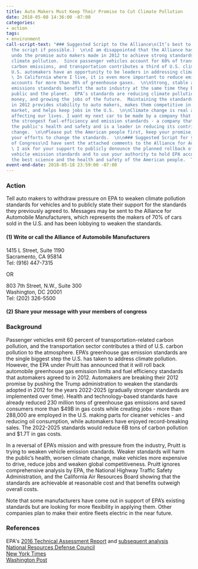 ```yaml
---
title: Auto Makers Must Keep Their Promise to Cut Climate Pollution
date: 2018-05-08 14:36:00 -07:00
categories:
- action
tags:
- environment
call-script-text: "### Suggested Script to the Alliance\n(It’s best to personalize
  the script if possible.)  \n\nI am disappointed that the Alliance has worked to
  undo the promise auto makers made in 2012 to achieve strong standards to reduce
  climate pollution.  Since passenger vehicles account for 60% of transportation sector
  carbon emissions, and transportation contributes a third of U.S. climate pollution,
  U.S. automakers have an opportunity to be leaders in addressing climate change.
  \ In California where I live, it is even more important to reduce emissions as transportation
  accounts for more than 36% of greenhouse gases.  \n\nStrong, stable and achievable
  emissions standards benefit the auto industry at the same time they benefit the
  public and the planet.  EPA’s standards are reducing climate pollution, saving families
  money, and growing the jobs of the future.  Maintaining the standards agreed to
  in 2012 provides stability to auto makers, makes them competitive in the global
  market, and helps keep jobs in the U.S.  \n\nClimate change is real and is already
  affecting our lives. I want my next car to be made by a company that publicly supports
  the strongest fuel-efficiency and emission standards - a company that cares about
  the public's health and safety and is a leader in reducing its contribution to climate
  change.  \n\nPlease put the American people first, keep your promise, and reconsider
  your efforts to change the standards.  \n\n### Suggested Script for your Members
  of Congress\nI have sent the attached comments to the Alliance for Automobile Manufacturers.
  \ I ask for your support to publicly denounce the planned rollback of climate-related
  vehicle emission standards and to use your authority to hold EPA accountable to
  the best science and the health and safety of the American people.  Thank you."
event-end-date: 2018-05-18 23:59:00 -07:00
---
```


### Action  
Tell auto makers to withdraw pressure on EPA to weaken climate pollution standards for vehicles and to publicly state their support for the standards they previously agreed to. Messages may be sent to the Alliance for Automobile Manufacturers, which represents the makers of 70% of cars sold in the U.S. and has been lobbying to weaken the standards. 

#### (1) Write or call the Alliance of Automobile Manufacturers  
1415 L Street, Suite 1190  
Sacramento, CA 95814  
Tel: (916) 447-7315  

OR  

803 7th Street, N.W., Suite 300  
Washington, DC 20001  
Tel: (202) 326-5500  

#### (2) Share your message with your members of congress


### Background  
Passenger vehicles emit 60 percent of transportation-related carbon pollution, and the transportation sector contributes a third of U.S. carbon pollution to the atmosphere. EPA’s greenhouse gas emission standards are the single biggest step the U.S. has taken to address climate pollution.  However, the EPA under Pruitt has announced that it will roll back automobile greenhouse gas emission limits and fuel efficiency standards that automakers agreed to in 2012.  Automakers are breaking their 2012 promise by pushing the Trump administration to weaken the standards adopted in 2012 for the years 2022-2025 (gradually stronger standards are implemented over time).  Health and technology-based standards have already reduced 230 million tons of greenhouse gas emissions and saved consumers more than $49B in gas costs while creating jobs - more than 288,000 are employed in the U.S. making parts for cleaner vehicles -  and reducing oil consumption, while automakers have enjoyed record-breaking sales. The 2022-2025 standards would reduce 6B tons of carbon pollution and $1.7T in gas costs.  

In a reversal of EPA’s mission and with pressure from the industry, Pruitt is trying to weaken vehicle emission standards. Weaker standards will harm the public’s health, worsen climate change, make vehicles more expensive to drive, reduce jobs and weaken global competitiveness.  Pruitt ignores comprehensive analysis by EPA, the National Highway Traffic Safety Administration, and the California Air Resources Board showing that the standards are achievable at reasonable cost and that benefits outweigh overall costs.  

Note that some manufacturers have come out in support of EPA’s existing standards but are looking for more flexibility in applying them.  Other companies plan to make their entire fleets electric in the near future.  

### References  
EPA's [2016 Technical Assessment Report](https://www.nrdc.org/experts/luke-tonachel/2025-clean-car-standards-are-achievable-study-shows) and  [subsequent analysis](https://www.nrdc.org/experts/luke-tonachel/epa-keeps-clean-car-standards-strong-2025)  
[National Resources Defense Council](https://www.nrdc.org/experts/luke-tonachel/pruitt-moves-weaken-clean-car-standards)  
[New York Times](https://www.nytimes.com/2018/03/30/opinion/emissions-standards-auto-industry.html)  
[Washington Post](https://www.washingtonpost.com/national/health-science/epa-to-roll-back-car-emissions-standards/2018/04/02/b720f0b6-36a6-11e8-acd5-35eac230e514_story.html?utm_term=.850cd3a3877d)  